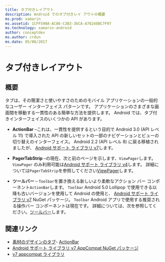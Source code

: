 ```yaml
---
title: タブ付きレイアウト
description: Android でのタブ付きレイ アウトの概要
ms.prod: xamarin
ms.assetid: 1CFF590A-AC86-C3B3-36CA-A70248BC7F97
ms.technology: xamarin-android
author: conceptdev
ms.author: crdun
ms.date: 05/08/2017
---
```


# <a name="tabbed-layouts"></a>タブ付きレイアウト


## <a name="overview"></a>概要

タブは、その簡潔さと使いやすさのためのモバイル アプリケーションの一般的なユーザー インターフェイス パターンです。 アプリケーションのさまざまな画面間を移動する一貫性のある簡単な方法を提供します。 Android では、タブ付きインターフェイスのいくつかの API があります。 

-   **ActionBar** &ndash;これは、一貫性を提供するという目的で Android 3.0 (API レベル 11) で導入された API の新しいセットの一部のナビゲーションとビューの切り替えのインターフェイス。 Android 2.2 (API レベル 8) に戻る移植されましたが、 [Android サポート ライブラリ v7](https://www.nuget.org/packages/Xamarin.Android.Support.v7.AppCompat/)します。 

-   **PagerTabStrip** &ndash;の現在、次と前のページを示します、`ViewPager`します。 `ViewPager` のみ利用可能は[Android サポート ライブラリ v4](https://www.nuget.org/packages/Xamarin.Android.Support.v4/)します。
     詳細については`PagerTabStrip`を参照してください[ViewPager](~/android/user-interface/controls/view-pager/index.md)します。

-   **ツールバー** &ndash; `Toolbar`を置き換える新しいより柔軟なアクション バー コンポーネント`ActionBar`します。 `Toolbar` Android 5.0 Lollipop で使用できる以降も古いバージョンを使用して Android の使用と、 [Android サポート ライブラリ v7](https://www.nuget.org/packages/Xamarin.Android.Support.v7.AppCompat/) NuGet パッケージ。 
    `Toolbar` Android アプリで使用する推奨される操作バー コンポーネントは現在です。
    詳細については、次を参照してください。[ツールバー](~/android/user-interface/controls/tool-bar/index.md)します。 



## <a name="related-links"></a>関連リンク

- [素材のデザインのタブ](https://material.io/guidelines/components/tabs.html)- [ActionBar](https://developer.android.com/guide/topics/ui/actionbar.html)
- [Android サポート ライブラリ v7 AppCompat NuGet パッケージ](https://www.nuget.org/packages/Xamarin.Android.Support.v7.AppCompat/)
- [v7 appcompat ライブラリ](https://developer.android.com/tools/support-library/features.html#v7-appcompat)
